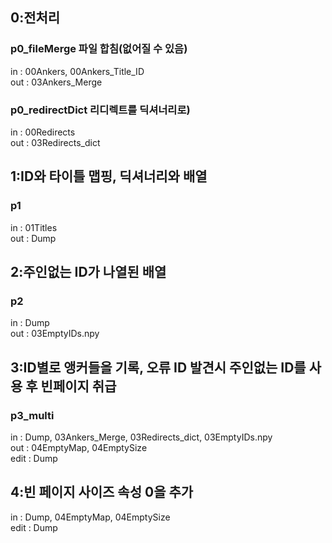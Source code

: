 ## 0:전처리

### p0_fileMerge 파일 합침(없어질 수 있음)  
in : 00Ankers, 00Ankers_Title_ID  
out : 03Ankers_Merge

### p0_redirectDict 리디렉트를 딕셔너리로)  
in : 00Redirects  
out : 03Redirects_dict

## 1:ID와 타이틀 맵핑, 딕셔너리와 배열

### p1  
in : 01Titles  
out : Dump

## 2:주인없는 ID가 나열된 배열

### p2
in : Dump  
out : 03EmptyIDs.npy

## 3:ID별로 앵커들을 기록, 오류 ID 발견시 주인없는 ID를 사용 후 빈페이지 취급

### p3_multi
in : Dump, 03Ankers_Merge, 03Redirects_dict, 03EmptyIDs.npy  
out : 04EmptyMap, 04EmptySize  
edit : Dump

## 4:빈 페이지 사이즈 속성 0을 추가
in : Dump, 04EmptyMap, 04EmptySize  
edit : Dump
